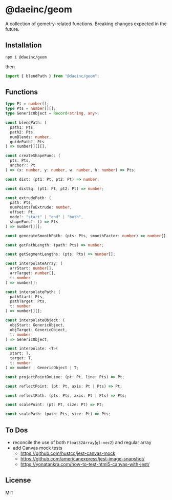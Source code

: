 # @daeinc/geom

A collection of gemetry-related functions. Breaking changes expected in the future.

## Installation

```
npm i @daeinc/geom
```

then

```js
import { blendPath } from "@daeinc/geom";
```

## Functions

```ts
type Pt = number[];
type Pts = number[][];
type GenericObject = Record<string, any>;

const blendPath: (
  path1: Pts,
  path2: Pts,
  numBlends: number,
  guidePath?: Pts
) => number[][][];

const createShapeFunc: (
  pts: Pts,
  anchor?: Pt
) => (x: number, y: number, w: number, h: number) => Pts;

const dist: (pt1: Pt, pt2: Pt) => number;

const distSq: (pt1: Pt, pt2: Pt) => number;

const extrudePath: (
  path: Pts,
  numPointsToExtrude: number,
  offset: Pt,
  mode?: "start" | "end" | "both",
  shapeFunc?: () => Pts
) => number[][];

const generateSmoothPath: (pts: Pts, smoothFactor: number) => number[][];

const getPathLength: (path: Pts) => number;

const getSegmentLengths: (pts: Pts) => number[];

const interpolateArray: (
  arrStart: number[],
  arrTarget: number[],
  t: number
) => number[];

const interpolatePath: (
  pathStart: Pts,
  pathTarget: Pts,
  t: number
) => number[][];

const interpolateObject: (
  objStart: GenericObject,
  objTarget: GenericObject,
  t: number
) => GenericObject;

const interpolate: <T>(
  start: T,
  target: T,
  t: number
) => number | GenericObject | T;

const projectPointOnLine: (pt: Pt, line: Pts) => Pt;

const reflectPoint: (pt: Pt, axis: Pt | Pts) => Pt;

const reflectPath: (pts: Pts, axis: Pt | Pts) => Pts;

const scalePoint: (pt: Pt, size: Pt) => Pt;

const scalePath: (path: Pts, size: Pt) => Pts;
```

## To Dos

- reconcile the use of both `Float32Array`(`gl-vec2`) and regular array
- add Canvas mock tests
  - https://github.com/hustcc/jest-canvas-mock
  - https://github.com/americanexpress/jest-image-snapshot/
  - https://yonatankra.com/how-to-test-html5-canvas-with-jest/

## License

MIT
